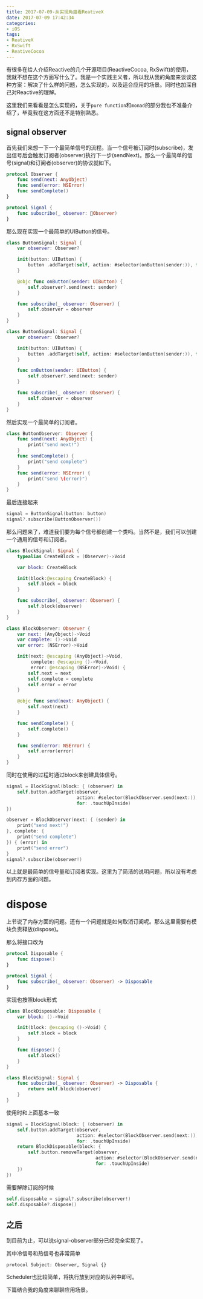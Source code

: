```yaml
---
title: 2017-07-09-从实现角度看ReativeX
date: 2017-07-09 17:42:34
categories:
- iOS
tags:
- ReativeX
- RxSwift
- ReativeCocoa
---
```


有很多在给人介绍Reactive的几个开源项目(ReactiveCocoa, RxSwift)的使用，我就不想在这个方面写什么了。我是一个实践主义者，所以我从我的角度来谈谈这种方案：解决了什么样的问题，怎么实现的，以及适合应用的场景。同时也加深自己对Reactive的理解。

<!--more-->

这里我们来看看是怎么实现的，关于`pure function`和`monad`的部分我也不准备介绍了，毕竟我在这方面还不是特别熟悉。

## signal observer

首先我们来想一下一个最简单信号的流程。当一个信号被订阅时(subscribe)，发出信号后会触发订阅者(observer)执行下一步(sendNext)。那么一个最简单的信号(signal)和订阅者(observer)的协议就如下。

```swift
protocol Observer {
    func send(next: AnyObject)
    func send(error: NSError)
    func sendComplete()
}

protocol Signal {
    func subscribe(_ observer: Observer)
}
```

那么现在实现一个最简单的UIButton的信号。

```swift
class ButtonSignal: Signal {
    var observer: Observer?

    init(button: UIButton) {
        button .addTarget(self, action: #selector(onButton(sender:)), for: .touchUpInside)
    }

    @objc func onButton(sender: UIButton) {
        self.observer?.send(next: sender)
    }

    func subscribe(_ observer: Observer) {
        self.observer = observer
    }
}

class ButtonSignal: Signal {
    var observer: Observer?

    init(button: UIButton) {
        button .addTarget(self, action: #selector(onButton(sender:)), for: .touchUpInside)
    }

    func onButton(sender: UIButton) {
        self.observer?.send(next: sender)
    }

    func subscribe(_ observer: Observer) {
        self.observer = observer
    }
}
```

然后实现一个最简单的订阅者。

```swift
class ButtonObserver: Observer {
    func send(next: AnyObject) {
        print("send next!")
    }
    func sendComplete() {
        print("send complete")
    }
    func send(error: NSError) {
        print("send \(error)")
    }
}
```

最后连接起来

```swift
signal = ButtonSignal(button: button)
signal?.subscribe(ButtonObserver())
```

那么问题来了，难道我们要为每个信号都创建一个类吗。当然不是，我们可以创建一个通用的信号和订阅者。

```swift
class BlockSignal: Signal {
    typealias CreateBlock = (Observer)->Void

    var block: CreateBlock

    init(block:@escaping CreateBlock) {
        self.block = block
    }

    func subscribe(_ observer: Observer) {
        self.block(observer)
    }
}

class BlockObserver: Observer {
    var next: (AnyObject)->Void
    var complete: ()->Void
    var error: (NSError)->Void

    init(next: @escaping (AnyObject)->Void,
         complete: @escaping ()->Void,
         error: @escaping (NSError)->Void) {
        self.next = next
        self.complete = complete
        self.error = error
    }

    @objc func send(next: AnyObject) {
        self.next(next)
    }

    func sendComplete() {
        self.complete()
    }

    func send(error: NSError) {
        self.error(error)
    }
}
```

同时在使用的过程时通过block来创建具体信号。

```swift
signal = BlockSignal(block: { (observer) in
    self.button.addTarget(observer,
                          action: #selector(BlockObserver.send(next:)),
                          for: .touchUpInside)
})

observer = BlockObserver(next: { (sender) in
    print("send next!")
}, complete: {
    print("send complete")
}) { (error) in
    print("send error")
}
signal?.subscribe(observer!)
```

以上就是最简单的信号量和订阅者实现。这里为了简洁的说明问题，所以没有考虑到内存方面的问题。

# dispose

上节说了内存方面的问题。还有一个问题就是如何取消订阅呢。那么这里需要有模块负责释放(dispose)。

那么将接口改为

```swift
protocol Disposable {
    func dispose()
}

protocol Signal {
    func subscribe(_ observer: Observer) -> Disposable
}
```

实现也按照block形式

```swift
class BlockDisposable: Disposable {
    var block: ()->Void

    init(block: @escaping ()->Void) {
        self.block = block
    }

    func dispose() {
        self.block()
    }
}

class BlockSignal: Signal {
    func subscribe(_ observer: Observer) -> Disposable {
        return self.block(observer)
    }
}
```

使用时和上面基本一致

```swift
signal = BlockSignal(block: { (observer) in
    self.button.addTarget(observer,
                          action: #selector(BlockObserver.send(next:)),
                          for: .touchUpInside)
    return BlockDisposable(block: {
        self.button.removeTarget(observer,
                                 action: #selector(BlockObserver.send(next:)),
                                 for: .touchUpInside)
    })
})
```

需要解除订阅的时候

```swift
self.disposable = signal?.subscribe(observer!)
self.disposable?.dispose()
```

## 之后

到目前为止，可以说signal-observer部分已经完全实现了。

其中冷信号和热信号也非常简单

```
protocol Subject: Observer, Signal {}
```

Scheduler也比较简单，将执行放到对应的队列中即可。

下篇结合我的角度来聊聊应用场景。

